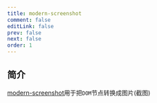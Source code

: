 ```yaml
---
title: modern-screenshot
comment: false
editLink: false
prev: false
next: false
order: 1
---
```


## 简介

[modern-screenshot](https://www.npmjs.com/package/modern-screenshot)用于把`DOM`节点转换成图片(截图)
